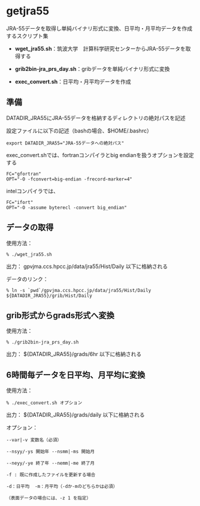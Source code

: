 # getjra55

JRA-55データを取得し単純バイナリ形式に変換、日平均・月平均データを作成するスクリプト集

- **wget_jra55.sh**：筑波大学　計算科学研究センターからJRA-55データを取得する

- **grib2bin-jra_prs_day.sh**：gribデータを単純バイナリ形式に変換

- **exec_convert.sh**：日平均・月平均データを作成

## 準備

DATADIR_JRA55にJRA-55データを格納するディレクトリの絶対パスを記述

設定ファイルに以下の記述（bashの場合、$HOME/.bashrc）

    export DATADIR_JRA55="JRA-55データへの絶対パス"

exec_convert.shでは、fortranコンパイラとbig endianを扱うオプションを設定する

    FC="gfortran"
    OPT="-O -fconvert=big-endian -frecord-marker=4"

intelコンパイラでは、

    FC="ifort"
    OPT="-O -assume byterecl -convert big_endian"


## データの取得

使用方法：

    % ./wget_jra55.sh

出力：
    gpvjma.ccs.hpcc.jp/data/jra55/Hist/Daily 以下に格納される

データのリンク：

    % ln -s `pwd`/gpvjma.ccs.hpcc.jp/data/jra55/Hist/Daily ${DATADIR_JRA55}/grib/Hist/Daily

## grib形式からgrads形式へ変換 

使用方法：

    % ./grib2bin-jra_prs_day.sh 

出力：
    ${DATADIR_JRA55}/grads/6hr 以下に格納される

## 6時間毎データを日平均、月平均に変換

使用方法：

    % ./exec_convert.sh オプション

出力：
    ${DATADIR_JRA55}/grads/daily 以下に格納される
    
オプション：    

    --var|-v 変数名（必須）

    --nsyy/-ys 開始年 --nsmm|-ms 開始月

    --neyy/-ye 終了年 --nemm|-me 終了月

    -f : 既に作成したファイルを更新する場合

    -d：日平均  -m：月平均（-dか-mのどちらかは必須）

    （表面データの場合には、-z 1 を指定）


